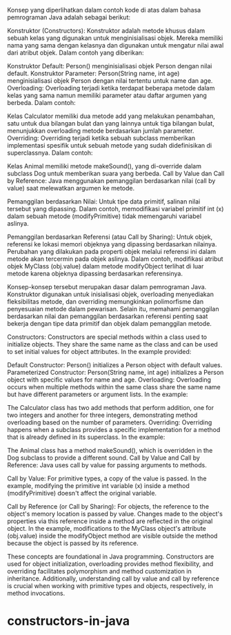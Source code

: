 Konsep yang diperlihatkan dalam contoh kode di atas dalam bahasa pemrograman Java adalah sebagai berikut:

Konstruktor (Constructors):
Konstruktor adalah metode khusus dalam sebuah kelas yang digunakan untuk menginisialisasi objek. Mereka memiliki nama yang sama dengan kelasnya dan digunakan untuk mengatur nilai awal dari atribut objek. Dalam contoh yang diberikan:

Konstruktor Default: Person() menginisialisasi objek Person dengan nilai default.
Konstruktor Parameter: Person(String name, int age) menginisialisasi objek Person dengan nilai tertentu untuk name dan age.
Overloading:
Overloading terjadi ketika terdapat beberapa metode dalam kelas yang sama namun memiliki parameter atau daftar argumen yang berbeda. Dalam contoh:

Kelas Calculator memiliki dua metode add yang melakukan penambahan, satu untuk dua bilangan bulat dan yang lainnya untuk tiga bilangan bulat, menunjukkan overloading metode berdasarkan jumlah parameter.
Overriding:
Overriding terjadi ketika sebuah subclass memberikan implementasi spesifik untuk sebuah metode yang sudah didefinisikan di superclassnya. Dalam contoh:

Kelas Animal memiliki metode makeSound(), yang di-override dalam subclass Dog untuk memberikan suara yang berbeda.
Call by Value dan Call by Reference:
Java menggunakan pemanggilan berdasarkan nilai (call by value) saat melewatkan argumen ke metode.

Pemanggilan berdasarkan Nilai: Untuk tipe data primitif, salinan nilai tersebut yang dipassing. Dalam contoh, memodifikasi variabel primitif int (x) dalam sebuah metode (modifyPrimitive) tidak memengaruhi variabel aslinya.

Pemanggilan berdasarkan Referensi (atau Call by Sharing): Untuk objek, referensi ke lokasi memori objeknya yang dipassing berdasarkan nilainya. Perubahan yang dilakukan pada properti objek melalui referensi ini dalam metode akan tercermin pada objek aslinya. Dalam contoh, modifikasi atribut objek MyClass (obj.value) dalam metode modifyObject terlihat di luar metode karena objeknya dipassing berdasarkan referensinya.

Konsep-konsep tersebut merupakan dasar dalam pemrograman Java. Konstruktor digunakan untuk inisialisasi objek, overloading menyediakan fleksibilitas metode, dan overriding memungkinkan polimorfisme dan penyesuaian metode dalam pewarisan. Selain itu, memahami pemanggilan berdasarkan nilai dan pemanggilan berdasarkan referensi penting saat bekerja dengan tipe data primitif dan objek dalam pemanggilan metode.

Constructors:
Constructors are special methods within a class used to initialize objects. They share the same name as the class and can be used to set initial values for object attributes. In the example provided:

Default Constructor: Person() initializes a Person object with default values.
Parameterized Constructor: Person(String name, int age) initializes a Person object with specific values for name and age.
Overloading:
Overloading occurs when multiple methods within the same class share the same name but have different parameters or argument lists. In the example:

The Calculator class has two add methods that perform addition, one for two integers and another for three integers, demonstrating method overloading based on the number of parameters.
Overriding:
Overriding happens when a subclass provides a specific implementation for a method that is already defined in its superclass. In the example:

The Animal class has a method makeSound(), which is overridden in the Dog subclass to provide a different sound.
Call by Value and Call by Reference:
Java uses call by value for passing arguments to methods.

Call by Value: For primitive types, a copy of the value is passed. In the example, modifying the primitive int variable (x) inside a method (modifyPrimitive) doesn't affect the original variable.

Call by Reference (or Call by Sharing): For objects, the reference to the object's memory location is passed by value. Changes made to the object's properties via this reference inside a method are reflected in the original object. In the example, modifications to the MyClass object's attribute (obj.value) inside the modifyObject method are visible outside the method because the object is passed by its reference.

These concepts are foundational in Java programming. Constructors are used for object initialization, overloading provides method flexibility, and overriding facilitates polymorphism and method customization in inheritance. Additionally, understanding call by value and call by reference is crucial when working with primitive types and objects, respectively, in method invocations.

# constructors-in-java
